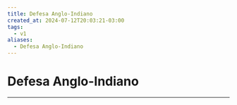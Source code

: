 ```yaml
---
title: Defesa Anglo-Indiano
created_at: 2024-07-12T20:03:21-03:00
tags:
  - v1
aliases:
  - Defesa Anglo-Indiano
---
```

# Defesa Anglo-Indiano
---

